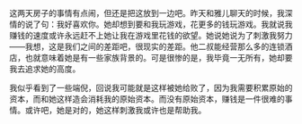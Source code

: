 这两天房子的事情有点闹，但还是把这放到一边吧。昨天和雅儿聊天的时候，我深情的说了句：我好喜欢你。她却想到要和我玩游戏，花更多的钱玩游戏。我就说我赚钱的速度或许永远赶不上她让我在游戏里花钱的欲望。她说她说为了刺激我努力——我想，这是我们之间的差距吧，很现实的差距。他二叔能经营那么多的连锁酒店，也就意味着她是有一些家族背景的。可是很惨的是，我毕竟一无所有，她却要我去追求她的高度。

我似乎看到了一些端倪，回说我可能就是这样被她给败了，因为我需要积累原始的资本，而和她这样造会消耗我的原始资本。而没有原始资本，赚钱是一件很难的事情。或许吧，她是对的，她这样刺激我或许也是帮助我。